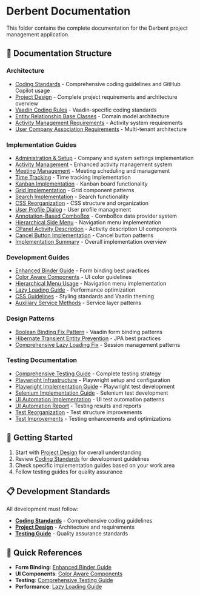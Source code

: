 # Derbent Documentation

This folder contains the complete documentation for the Derbent project management application.

## 📁 Documentation Structure

### Architecture
- [Coding Standards](architecture/coding-standards.md) - Comprehensive coding guidelines and GitHub Copilot usage
- [Project Design](architecture/project-design.md) - Complete project requirements and architecture overview
- [Vaadin Coding Rules](architecture/vaadin-coding-rules.md) - Vaadin-specific coding standards
- [Entity Relationship Base Classes](architecture/entity-relationship-base-classes.md) - Domain model architecture
- [Activity Management Requirements](architecture/activity-management-requirements.md) - Activity system requirements
- [User Company Association Requirements](architecture/user-company-association-requirements.md) - Multi-tenant architecture

### Implementation Guides
- [Administration & Setup](implementation/administration-setup.md) - Company and system settings implementation
- [Activity Management](implementation/activity-management.md) - Enhanced activity management system
- [Meeting Management](implementation/meeting-management.md) - Meeting scheduling and management
- [Time Tracking](implementation/time-tracking.md) - Time tracking implementation
- [Kanban Implementation](implementation/kanban-implementation.md) - Kanban board functionality
- [Grid Implementation](implementation/grid-implementation.md) - Grid component patterns
- [Search Implementation](implementation/search-implementation.md) - Search functionality
- [CSS Reorganization](implementation/css-reorganization.md) - CSS structure and organization
- [User Profile Dialog](implementation/user-profile-dialog.md) - User profile management
- [Annotation-Based ComboBox](implementation/annotation-based-combobox.md) - ComboBox data provider system
- [Hierarchical Side Menu](implementation/hierarchical-side-menu.md) - Navigation menu implementation
- [CPanel Activity Description](implementation/cpanel-activity-description.md) - Activity description UI components
- [Cancel Button Implementation](implementation/cancel-button-implementation.md) - Cancel button patterns
- [Implementation Summary](implementation/summary.md) - Overall implementation overview

### Development Guides
- [Enhanced Binder Guide](guides/enhanced-binder-guide.md) - Form binding best practices
- [Color Aware Components](guides/color-aware-components.md) - UI color guidelines
- [Hierarchical Menu Usage](guides/hierarchical-menu-usage.md) - Navigation menu implementation
- [Lazy Loading Guide](guides/lazy-loading-guide.md) - Performance optimization
- [CSS Guidelines](guides/css-guidelines.md) - Styling standards and Vaadin theming
- [Auxiliary Service Methods](guides/auxiliary-service-methods.md) - Service layer patterns

### Design Patterns
- [Boolean Binding Fix Pattern](patterns/boolean-binding-fix-pattern.md) - Vaadin form binding patterns
- [Hibernate Transient Entity Prevention](patterns/hibernate-transient-entity-prevention.md) - JPA best practices
- [Comprehensive Lazy Loading Fix](patterns/comprehensive-lazy-loading-fix.md) - Session management patterns

### Testing Documentation
- [Comprehensive Testing Guide](testing/comprehensive-testing-guide.md) - Complete testing strategy
- [Playwright Infrastructure](testing/playwright-infrastructure.md) - Playwright setup and configuration
- [Playwright Implementation Guide](testing/playwright-implementation-guide.md) - Playwright test development
- [Selenium Implementation Guide](testing/selenium-implementation-guide.md) - Selenium test development
- [UI Automation Implementation](testing/ui-automation-implementation.md) - UI test automation patterns
- [UI Automation Report](testing/ui-automation-report.md) - Testing results and reports
- [Test Reorganization](testing/test-reorganization.md) - Test structure improvements
- [Test Improvements](testing/test-improvements.md) - Testing enhancements and optimizations

## 🚀 Getting Started

1. Start with [Project Design](architecture/project-design.md) for overall understanding
2. Review [Coding Standards](architecture/coding-standards.md) for development guidelines
3. Check specific implementation guides based on your work area
4. Follow testing guides for quality assurance

## 📋 Development Standards

All development must follow:
- **[Coding Standards](architecture/coding-standards.md)** - Comprehensive coding guidelines
- **[Project Design](architecture/project-design.md)** - Architecture and requirements
- **[Testing Guide](testing/comprehensive-testing-guide.md)** - Quality assurance standards

## 🔧 Quick References

- **Form Binding**: [Enhanced Binder Guide](guides/enhanced-binder-guide.md)
- **UI Components**: [Color Aware Components](guides/color-aware-components.md)
- **Testing**: [Comprehensive Testing Guide](testing/comprehensive-testing-guide.md)
- **Performance**: [Lazy Loading Guide](guides/lazy-loading-guide.md)